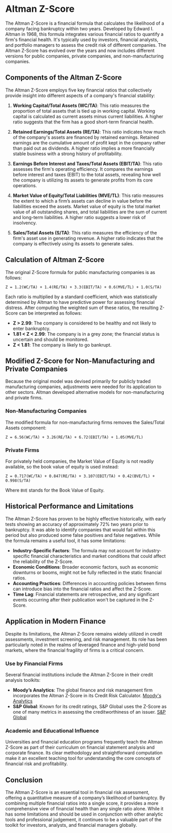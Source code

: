 # Altman Z-Score

The Altman Z-Score is a financial formula that calculates the likelihood of a company facing bankruptcy within two years. Developed by Edward I. Altman in 1968, this formula integrates various financial ratios to quantify a firm's financial health. It's typically used by investors, financial analysts, and portfolio managers to assess the credit risk of different companies. The Altman Z-Score has evolved over the years and now includes different versions for public companies, private companies, and non-manufacturing companies.

## Components of the Altman Z-Score

The Altman Z-Score employs five key financial ratios that collectively provide insight into different aspects of a company's financial stability:

1. **Working Capital/Total Assets (WC/TA)**: This ratio measures the proportion of total assets that is tied up in working capital. Working capital is calculated as current assets minus current liabilities. A higher ratio suggests that the firm has a good short-term financial health.

2. **Retained Earnings/Total Assets (RE/TA)**: This ratio indicates how much of the company's assets are financed by retained earnings. Retained earnings are the cumulative amount of profit kept in the company rather than paid out as dividends. A higher ratio implies a more financially stable business with a strong history of profitability.

3. **Earnings Before Interest and Taxes/Total Assets (EBIT/TA)**: This ratio assesses the firm's operating efficiency. It compares the earnings before interest and taxes (EBIT) to the total assets, revealing how well the company is utilizing its assets to generate profits from its core operations.

4. **Market Value of Equity/Total Liabilities (MVE/TL)**: This ratio measures the extent to which a firm’s assets can decline in value before the liabilities exceed the assets. Market value of equity is the total market value of all outstanding shares, and total liabilities are the sum of current and long-term liabilities. A higher ratio suggests a lower risk of insolvency.

5. **Sales/Total Assets (S/TA)**: This ratio measures the efficiency of the firm's asset use in generating revenue. A higher ratio indicates that the company is effectively using its assets to generate sales.

## Calculation of Altman Z-Score

The original Z-Score formula for public manufacturing companies is as follows:

```
Z = 1.2(WC/TA) + 1.4(RE/TA) + 3.3(EBIT/TA) + 0.6(MVE/TL) + 1.0(S/TA)
```

Each ratio is multiplied by a standard coefficient, which was statistically determined by Altman to have predictive power for assessing financial distress. After computing the weighted sum of these ratios, the resulting Z-Score can be interpreted as follows:

- **Z > 2.99**: The company is considered to be healthy and not likely to enter bankruptcy.
- **1.81 < Z < 2.99**: The company is in a grey zone; the financial status is uncertain and should be monitored.
- **Z < 1.81**: The company is likely to go bankrupt.

## Modified Z-Score for Non-Manufacturing and Private Companies

Because the original model was devised primarily for publicly traded manufacturing companies, adjustments were needed for its application to other sectors. Altman developed alternative models for non-manufacturing and private firms.

### Non-Manufacturing Companies

The modified formula for non-manufacturing firms removes the Sales/Total Assets component:

```
Z = 6.56(WC/TA) + 3.26(RE/TA) + 6.72(EBIT/TA) + 1.05(MVE/TL)
```

### Private Firms

For privately held companies, the Market Value of Equity is not readily available, so the book value of equity is used instead:

```
Z = 0.717(WC/TA) + 0.847(RE/TA) + 3.107(EBIT/TA) + 0.42(BVE/TL) + 0.998(S/TA)
```

Where `BVE` stands for the Book Value of Equity.

## Historical Performance and Limitations

The Altman Z-Score has proven to be highly effective historically, with early tests showing an accuracy of approximately 72% two years prior to bankruptcy. It was able to identify companies that would fail within this period but also produced some false positives and false negatives. While the formula remains a useful tool, it has some limitations:

- **Industry-Specific Factors**: The formula may not account for industry-specific financial characteristics and market conditions that could affect the reliability of the Z-Score.
- **Economic Conditions**: Broader economic factors, such as economic downturns or booms, might not be fully reflected in the static financial ratios.
- **Accounting Practices**: Differences in accounting policies between firms can introduce bias into the financial ratios and affect the Z-Score.
- **Time Lag**: Financial statements are retrospective, and any significant events occurring after their publication won't be captured in the Z-Score.

## Application in Modern Finance

Despite its limitations, the Altman Z-Score remains widely utilized in credit assessments, investment screening, and risk management. Its role has been particularly noted in the realms of leveraged finance and high-yield bond markets, where the financial fragility of firms is a critical concern.

### Use by Financial Firms

Several financial institutions include the Altman Z-Score in their credit analysis toolkits:

- **Moody’s Analytics**: The global finance and risk management firm incorporates the Altman Z-Score in its Credit Risk Calculator. [Moody's Analytics](https://www.moodysanalytics.com)
- **S&P Global**: Known for its credit ratings, S&P Global uses the Z-Score as one of many metrics in assessing the creditworthiness of an issuer. [S&P Global](https://www.spglobal.com)

### Academic and Educational Influence

Universities and financial education programs frequently teach the Altman Z-Score as part of their curriculum on financial statement analysis and corporate finance. Its clear methodology and straightforward computation make it an excellent teaching tool for understanding the core concepts of financial risk and profitability.

## Conclusion

The Altman Z-Score is an essential tool in financial risk assessment, offering a quantitative measure of a company’s likelihood of bankruptcy. By combining multiple financial ratios into a single score, it provides a more comprehensive view of financial health than any single ratio alone. While it has some limitations and should be used in conjunction with other analytic tools and professional judgement, it continues to be a valuable part of the toolkit for investors, analysts, and financial managers globally.